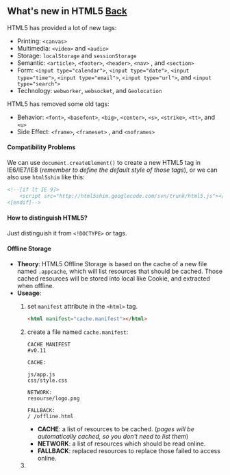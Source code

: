 ## What's new in HTML5 [Back](./qa.md)

HTML5 has provided a lot of new tags:

- Printing: `<canvas>`
- Multimedia: `<video>` and `<audio>`
- Storage: `localStorage` and `sessionStorage`
- Semantic: `<article>`, `<footer>`, `<header>`, `<nav>` , and `<section>`
- Form: `<input type="calendar">`, `<input type="date">`, `<input type="time">`, `<input type="email">`, `<input type="url">`, and `<input type="search">`
- Technology: `webworker`, `websocket`, and `Geolocation`

HTML5 has removed some old tags:

- Behavior: `<font>`, `<basefont>`, `<big>`, `<center>`, `<s>`, `<strike>`, `<tt>`, and `<u>`
- Side Effect: `<frame>`, `<frameset>` , and `<noframes>`

#### Compatibility Problems

We can use `document.createElement()` to create a new HTML5 tag in IE6/IE7/IE8 (*remember to define the default style of those tags*), or we can also use `html5shim` like this:

```html
<!--[if lt IE 9]>
    <script src="http://html5shim.googlecode.com/svn/trunk/html5.js"></script>
<[endif]-->
```

#### How to distinguish HTML5?

Just distinguish it from `<!DOCTYPE>` or tags.

#### Offline Storage

- **Theory**: HTML5 Offline Storage is based on the cache of a new file named `.appcache`, which will list resources that should be cached. Those cached resources will be stored into local like Cookie, and extracted when offline.
- **Useage**: 
    1. set `manifest` attribute in the `<html>` tag.
        ```html
        <html manifest="cache.manifest"></html>
        ```
    2. create a file named `cache.manifest`:
        ```manifest
        CACHE MANIFEST
        #v0.11
        
        CACHE:
        
        js/app.js
        css/style.css
        
        NETWORK:
        resourse/logo.png
        
        FALLBACK:
        / /offline.html
        ```
        
        - **CACHE**: a list of resources to be cached. (*pages will be automatically cached, so you don't need to list them*)
        - **NETWORK**: a list of resources which should be read online.
        - **FALLBACK**: replaced resources to replace those failed to access online.
    3. 